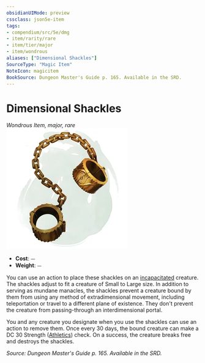```yaml
---
obsidianUIMode: preview
cssclass: json5e-item
tags:
- compendium/src/5e/dmg
- item/rarity/rare
- item/tier/major
- item/wondrous
aliases: ["Dimensional Shackles"]
SourceType: "Magic Item"
NoteIcon: magicitem
BookSource: Dungeon Master's Guide p. 165. Available in the SRD.
---
```

# Dimensional Shackles
*Wondrous Item, major, rare*  
![](https://raw.githubusercontent.com/5etools-mirror-2/5etools-img/main/items/DMG/Dimensional%20Shackles.webp#right)  

- **Cost**: ⏤
- **Weight**: ⏤

You can use an action to place these shackles on an [incapacitated](/2-Mechanics/CLI/rules/conditions.md#incapacitated) creature. The shackles adjust to fit a creature of Small to Large size. In addition to serving as mundane manacles, the shackles prevent a creature bound by them from using any method of extradimensional movement, including teleportation or travel to a different plane of existence. They don't prevent the creature from passing-through an interdimensional portal.

You and any creature you designate when you use the shackles can use an action to remove them. Once every 30 days, the bound creature can make a DC 30 Strength ([Athletics](/2-Mechanics/CLI/rules/skills.md#Athletics)) check. On a success, the creature breaks free and destroys the shackles.

*Source: Dungeon Master's Guide p. 165. Available in the SRD.*
